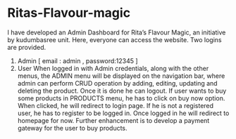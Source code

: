 # Ritas-Flavour-magic
 I have developed an Admin Dashboard for Rita’s Flavour Magic, an initiative by kudumbasree unit.
Here, everyone can access the website. Two logins are provided. 
1) Admin [ email : admin , password:12345 ]
2) User
When logged in with Admin credentials, along with the other menus, the ADMIN menu will be displayed on the navigation bar, where admin can perform CRUD operation by adding, editing, updating and deleting the product. Once it is done he can logout.
If user wants to buy some products in PRODUCTS menu, he has to click on buy now option. When clicked, he will redirect to login page. If he is not a registered user, he has to register to be logged in. Once logged in he will redirect to homepage for now. Further enhancement is to develop a payment gateway for the user to buy products.

